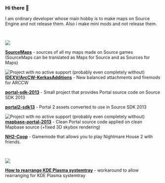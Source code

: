 ### Hi there 👋

I am ordinary developer whose main hobby is to make maps on Source Engine and not release them. Also i make mini mods and not release them.

⠀

![](https://cdn.discordapp.com/attachments/619231812987650059/1098142413433880606/major-projects.png)

**[SourceMaps](https://github.com/URAKOLOUY5/SourceMaps)** - sources of all my maps made on Source games (SourceMaps can be translated as Maps for Source and as Sources for Maps)

![Project with no active support (probably even completely without)](https://cdn.discordapp.com/attachments/619231812987650059/1098140008923275284/old.png) **[IDEXV/ArcCW-KerkasAdditions](https://github.com/IDEXV/ArcCW-KerkasAdditions)** - New balanced attachments and firemods for ARCCW

**[portal-sdk-2013](https://github.com/URAKOLOUY5/portal-sdk-2013)** - Small project that provides Portal source code on Source SDK 2013

**[portal2-sdk13](https://github.com/URAKOLOUY5/portal2-sdk13)** - Portal 2 assets converted to use in Source SDK 2013

![Project with no active support (probably even completely without)](https://cdn.discordapp.com/attachments/619231812987650059/1098140008923275284/old.png) **[mapbase-portal-2013](https://github.com/URAKOLOUY5/mapbase-portal-2013)** - Clean Portal source code applied on clean Mapbase source (+fixed 3D skybox rendering)

**[NH2-Coop](https://github.com/URAKOLOUY5/NH2-Coop-Release)** - Gamemode that allows you to play Nightmare House 2 with friends.

⠀

![](https://cdn.discordapp.com/attachments/619231812987650059/1098142413677154354/tutorials-to-follow.png)

**[How to rearrange KDE Plasma systemtray](https://github.com/URAKOLOUY5/kde-systemtray-rearrange)** - workaround to allow rearranging for KDE Plasma systemtray
